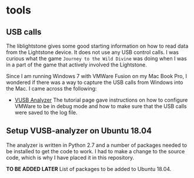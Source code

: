 # tools

## USB calls
The liblightstone gives some good starting information on how to read data
from the Lightstone device. It does not use any USB control calls. I was curious
what the game `Journey to the Wild Divine` was doing when I was in a part of the
game that actively involved the Lightstone.

Since I am running Windows 7 with VMWare Fusion on my Mac Book Pro, I wondered
if there was a way to capture the USB calls from Windows into the Mac. I came
across the following:

- [VUSB Analyzer](http://vusb-analyzer.sourceforge.net)
  The tutorial page gave instructions on how to configure VMWare to be in debug
  mode and how to make sure that the USB calls were saved to the log file.


## Setup VUSB-analyzer on Ubuntu 18.04

The analyzer is written in Python 2.7 and a number of packages needed to be
installed to get the code to work. I had to make a change to the source code,
which is why I have placed it in this repository.

**TO BE ADDED LATER**
List of packages to be added to Ubuntu 18.04.
